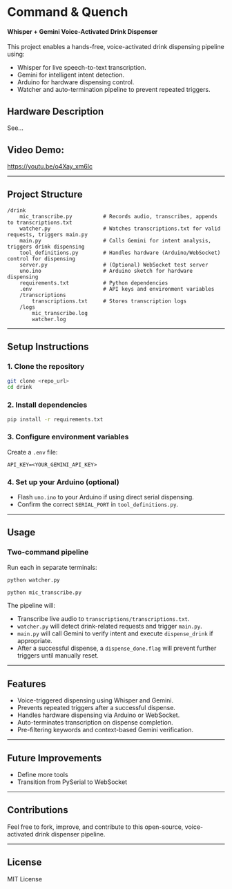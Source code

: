 # Command & Quench

#### Whisper + Gemini Voice-Activated Drink Dispenser

This project enables a hands-free, voice-activated drink dispensing pipeline using:

- Whisper for live speech-to-text transcription.
- Gemini for intelligent intent detection.
- Arduino for hardware dispensing control.
- Watcher and auto-termination pipeline to prevent repeated triggers.

## Hardware Description

See...

## Video Demo:

https://youtu.be/o4Xay_xm6lc

---

## Project Structure

```
/drink
    mic_transcribe.py          # Records audio, transcribes, appends to transcriptions.txt
    watcher.py                 # Watches transcriptions.txt for valid requests, triggers main.py
    main.py                    # Calls Gemini for intent analysis, triggers drink dispensing
    tool_definitions.py        # Handles hardware (Arduino/WebSocket) control for dispensing
    server.py                  # (Optional) WebSocket test server
    uno.ino                    # Arduino sketch for hardware dispensing
    requirements.txt           # Python dependencies
    .env                       # API keys and environment variables
    /transcriptions
        transcriptions.txt     # Stores transcription logs
    /logs
        mic_transcribe.log
        watcher.log
```

---

## Setup Instructions

### 1. Clone the repository

```bash
git clone <repo_url>
cd drink
```

### 2. Install dependencies

```bash
pip install -r requirements.txt
```

### 3. Configure environment variables

Create a `.env` file:

```
API_KEY=<YOUR_GEMINI_API_KEY>
```

### 4. Set up your Arduino (optional)

- Flash `uno.ino` to your Arduino if using direct serial dispensing.
- Confirm the correct `SERIAL_PORT` in `tool_definitions.py`.

---

## Usage

### Two-command pipeline

Run each in separate terminals:

```bash
python watcher.py
```

```bash
python mic_transcribe.py
```

The pipeline will:

- Transcribe live audio to `transcriptions/transcriptions.txt`.
- `watcher.py` will detect drink-related requests and trigger `main.py`.
- `main.py` will call Gemini to verify intent and execute `dispense_drink` if appropriate.
- After a successful dispense, a `dispense_done.flag` will prevent further triggers until manually reset.

---

## Features

- Voice-triggered dispensing using Whisper and Gemini.
- Prevents repeated triggers after a successful dispense.
- Handles hardware dispensing via Arduino or WebSocket.
- Auto-terminates transcription on dispense completion.
- Pre-filtering keywords and context-based Gemini verification.

---

## Future Improvements

- Define more tools
- Transition from PySerial to WebSocket

---

## Contributions

Feel free to fork, improve, and contribute to this open-source, voice-activated drink dispenser pipeline.

---

## License

MIT License
